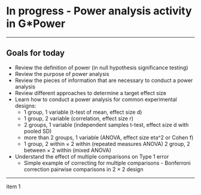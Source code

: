 # In progress - Power analysis activity in G*Power

------------------------------------------------------------------

## Goals for today  

- Review the definition of power (in null hypothesis significance testing)  
- Review the purpose of power analysis  
- Review the pieces of information that are necessary to conduct a power analysis  
- Review different approaches to determine a target effect size   
- Learn how to conduct a power analysis for common experimental designs:
  - 1 group, 1 variable (t-test of mean, effect size d)  
  - 1 group, 2 variable (correlation, effect size r)
  - 2 groups, 1 variable (independent samples t-test, effect size d with pooled SD)
  - more than 2 groups, 1 variable (ANOVA, effect size eta^2 or Cohen f)
  - 1 group, 2 within × 2 within (repeated measures ANOVA)
2 group, 2 between × 2 within (mixed ANOVA)
- Understand the effect of multiple comparisons on Type 1 error
  - Simple example of correcting for multiple comparisons - Bonferroni correction pairwise comparisons in 2 × 2 design


------------------------------------------------------------------

item 1
